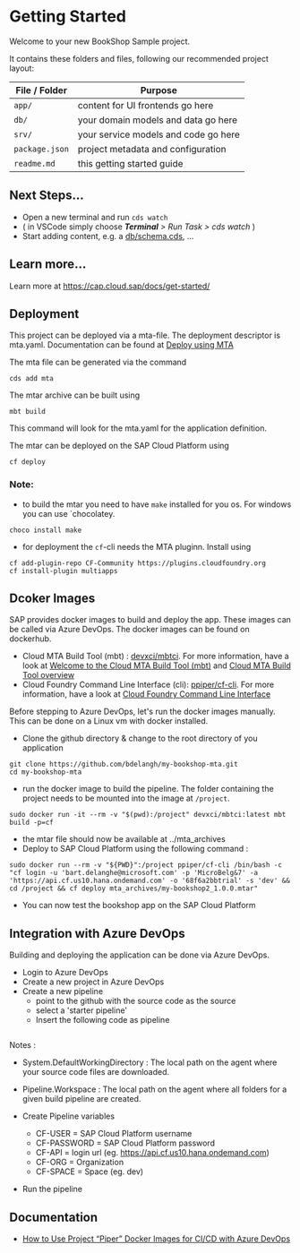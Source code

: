 # Getting Started

Welcome to your new BookShop Sample project.

It contains these folders and files, following our recommended project layout:

File / Folder | Purpose
---------|----------
`app/` | content for UI frontends go here
`db/` | your domain models and data go here
`srv/` | your service models and code go here
`package.json` | project metadata and configuration
`readme.md` | this getting started guide


## Next Steps...

- Open a new terminal and run  `cds watch`
- ( in VSCode simply choose _**Terminal** > Run Task > cds watch_ )
- Start adding content, e.g. a [db/schema.cds](db/schema.cds), ...


## Learn more...

Learn more at https://cap.cloud.sap/docs/get-started/

## Deployment
This project can be deployed via a mta-file.
The deployment descriptor is mta.yaml.
Documentation can be found at [Deploy using MTA](https://cap.cloud.sap/docs/advanced/deploy-to-cloud#deploy-using-mta)

The mta file can be generated via the command
 ```
 cds add mta
 ```

 The mtar archive can be built using
 ```
 mbt build
 ```
 This command will look for the mta.yaml for the application definition.

 The mtar can be deployed on the SAP Cloud Platform using 
 ```
 cf deploy
 ```

 ### Note:
 * to build the mtar you need to have `make` installed for you os. For windows you can use `chocolatey.
 ```
 choco install make
 ```
 * for deployment the `cf`-cli needs the MTA pluginn. Install using
 ```
 cf add-plugin-repo CF-Community https://plugins.cloudfoundry.org
 cf install-plugin multiapps
 ```

## Dcoker Images
SAP provides docker images to build and deploy the app. These images can be called via Azure DevOps.
The docker images can be found on dockerhub.
<!-- * Deprecated - MTA Builder : [ppiper/mta-archive-builder](https://hub.docker.com/r/ppiper/mta-archive-builder). For more information, have a look at [Multitarget Application Archive Builder](https://github.com/SAP/devops-docker-mta-archive-builder) -->
* Cloud MTA Build Tool (mbt) : [devxci/mbtci](https://hub.docker.com/r/devxci/mbtci). For more information, have a look at [Welcome to the Cloud MTA Build Tool (mbt)](https://sap.github.io/cloud-mta-build-tool/) and [Cloud MTA Build Tool overview](https://github.com/SAP/cloud-mta-build-tool)
* Cloud Foundry Command Line Interface (cli): [ppiper/cf-cli](https://hub.docker.com/r/ppiper/cf-cli). For more information, have a look at [Cloud Foundry Command Line Interface](https://github.com/SAP/devops-docker-cf-cli)

Before stepping to Azure DevOps, let's run the docker images manually. This can be done on a Linux vm with docker installed.
* Clone the github directory & change to the root directory of you application
```
git clone https://github.com/bdelangh/my-bookshop-mta.git
cd my-bookshop-mta
```
* run the docker image to build the pipeline. The folder containing the project needs to be mounted into the image at `/project`.
```
sudo docker run -it --rm -v "$(pwd):/project" devxci/mbtci:latest mbt build -p=cf
```
* the mtar file should now be available at ../mta_archives
* Deploy to SAP Cloud Platform using the following command :
```
sudo docker run --rm -v "${PWD}":/project ppiper/cf-cli /bin/bash -c "cf login -u 'bart.delanghe@microsoft.com' -p 'MicroBelg&7' -a 'https://api.cf.us10.hana.ondemand.com' -o '68f6a2bbtrial' -s 'dev' && cd /project && cf deploy mta_archives/my-bookshop2_1.0.0.mtar"
```
* You can now test the bookshop app on the SAP Cloud Platform

## Integration with Azure DevOps
Building and deploying the application can be done via Azure DevOps. 

* Login to Azure DevOps
* Create a new project in Azure DevOps
* Create a new pipeline
    * point to the github with the source code as the source
    * select a 'starter pipeline'
    * Insert the following code as pipeline
```yaml

```
Notes :
* System.DefaultWorkingDirectory : The local path on the agent where your source code files are downloaded.
* Pipeline.Workspace : The local path on the agent where all folders for a given build pipeline are created.

* Create Pipeline variables
    * CF-USER = SAP Cloud Platform username
    * CF-PASSWORD = SAP Cloud Platform password
    * CF-API = login url (eg. https://api.cf.us10.hana.ondemand.com)
    * CF-ORG = Organization 
    * CF-SPACE = Space (eg. dev)
* Run the pipeline


## Documentation
* [How to Use Project “Piper” Docker Images for CI/CD with Azure DevOps](https://blogs.sap.com/2019/10/24/how-to-use-project-piper-docker-images-for-cicd-with-azure-devops/)